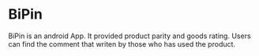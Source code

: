 # BiPin
BiPin is an android App. It provided product parity and goods rating. Users can find the comment that writen by those who has used the product.
